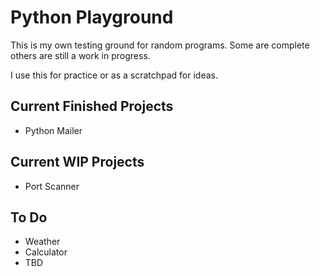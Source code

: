 # Python Playground
This is my own testing ground for random programs. Some are complete others are still a work in progress.

I use this for practice or as a scratchpad for ideas.

## Current Finished Projects
- Python Mailer

## Current WIP Projects
- Port Scanner

## To Do
- Weather
- Calculator
- TBD
